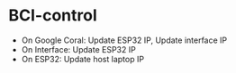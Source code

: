 # BCI-control

- On Google Coral: Update ESP32 IP, Update interface IP
- On Interface: Update ESP32 IP
- On ESP32: Update host laptop IP
